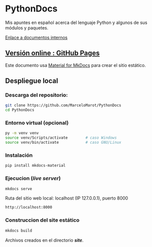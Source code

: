 # PythonDocs

Mis apuntes en español acerca del lenguaje Python y algunos de sus módulos y paquetes.

[Enlace a documentos internos](docs/index.md)


## [Versión online : GitHub Pages](https://marcelomarot.github.io/PythonDocs/)

Este documento usa [Material for MkDocs](https://squidfunk.github.io/mkdocs-material/) para crear el sitio estático. 

## Despliegue local

### Descarga del repositorio:
```bash
git clone https://github.com/MarceloMarot/PythonDocs
cd PythonDocs
```


### Entorno virtual (opcional)

```bash
py -m venv venv
source venv/Scripts/activate        # caso Windows
source venv/bin/activate            # caso GNU/Linux    
```

### Instalación

```bash
pip install mkdocs-material
```


### Ejecucion (*live server*)


```bash
mkdocs serve
```

Ruta del sitio web local: localhost (IP 127.0.0.1), puerto 8000

```bash
http://localhost:8000 
```

### Construccion del site estático

```bash
mkdocs build
```
Archivos creados en el directorio ***site***. 